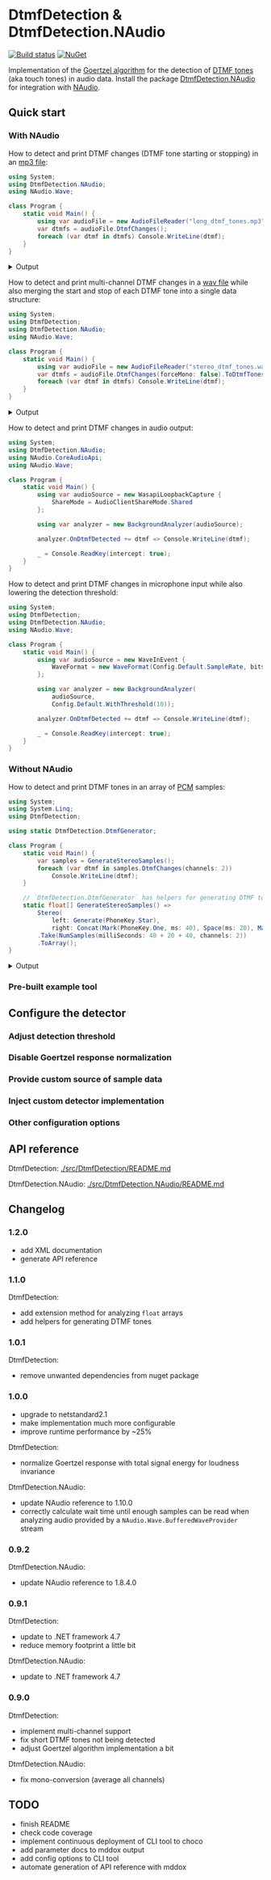 # DtmfDetection & DtmfDetection.NAudio

[![Build status](https://ci.appveyor.com/api/projects/status/yxidl32tv632lagv/branch/master?svg=true)](https://ci.appveyor.com/project/bert2/dtmfdetection/branch/master) [![NuGet](https://img.shields.io/nuget/v/DtmfDetection.NAudio.svg)](https://www.nuget.org/packages/DtmfDetection.NAudio)

Implementation of the [Goertzel algorithm](https://en.wikipedia.org/wiki/Goertzel_algorithm) for the detection of [DTMF tones](https://en.wikipedia.org/wiki/Dual-tone_multi-frequency_signaling) (aka touch tones) in audio data. Install the package [DtmfDetection.NAudio](https://www.nuget.org/packages/DtmfDetection.NAudio) for integration with [NAudio](https://github.com/naudio/NAudio).

## Quick start

### With NAudio

How to detect and print DTMF changes (DTMF tone starting or stopping) in an [mp3 file](https://raw.githubusercontent.com/bert2/DtmfDetection/master/test/integration/testdata/long_dtmf_tones.mp3):

```csharp
using System;
using DtmfDetection.NAudio;
using NAudio.Wave;

class Program {
    static void Main() {
        using var audioFile = new AudioFileReader("long_dtmf_tones.mp3");
        var dtmfs = audioFile.DtmfChanges();
        foreach (var dtmf in dtmfs) Console.WriteLine(dtmf);
    }
}
```

<details><summary>Output</summary>

> 1 started @ 00:00:02.7675736 (ch: 0)\
1 stopped @ 00:00:05.5607029 (ch: 0)\
2 started @ 00:00:06.7138321 (ch: 0)\
2 stopped @ 00:00:06.8675736 (ch: 0)\
3 started @ 00:00:07.3031972 (ch: 0)\
3 stopped @ 00:00:07.4313378 (ch: 0)\
4 started @ 00:00:08.2000680 (ch: 0)\
4 stopped @ 00:00:10.5319501 (ch: 0)\
5 started @ 00:00:12.0950793 (ch: 0)\
5 stopped @ 00:00:12.2744444 (ch: 0)\
6 started @ 00:00:12.7357142 (ch: 0)\
6 stopped @ 00:00:12.8125850 (ch: 0)\
7 started @ 00:00:14.5038321 (ch: 0)\
7 stopped @ 00:00:14.5294557 (ch: 0)\
7 started @ 00:00:14.5550793 (ch: 0)\
7 stopped @ 00:00:16.8357142 (ch: 0)\
8 started @ 00:00:17.6813378 (ch: 0)\
8 stopped @ 00:00:17.7582086 (ch: 0)\
9 started @ 00:00:18.4500680 (ch: 0)\
9 stopped @ 00:00:18.5269614 (ch: 0)\
\# started @ 00:00:19.1163265 (ch: 0)\
\# stopped @ 00:00:19.1419501 (ch: 0)\
\# started @ 00:00:19.1675736 (ch: 0)\
\# stopped @ 00:00:19.3469614 (ch: 0)\
0 started @ 00:00:19.8338321 (ch: 0)\
0 stopped @ 00:00:19.8850793 (ch: 0)\
\* started @ 00:00:20.4744444 (ch: 0)\
\* stopped @ 00:00:20.6025850 (ch: 0)\
1 started @ 00:00:22.0119501 (ch: 0)\
1 stopped @ 00:00:23.7544444 (ch: 0)

</details>

How to detect and print multi-channel DTMF changes in a [wav file](https://raw.githubusercontent.com/bert2/DtmfDetection/master/test/integration/testdata/stereo_dtmf_tones.wav) while also merging the start and stop of each DTMF tone into a single data structure:

```csharp
using System;
using DtmfDetection;
using DtmfDetection.NAudio;
using NAudio.Wave;

class Program {
    static void Main() {
        using var audioFile = new AudioFileReader("stereo_dtmf_tones.wav");
        var dtmfs = audioFile.DtmfChanges(forceMono: false).ToDtmfTones();
        foreach (var dtmf in dtmfs) Console.WriteLine(dtmf);
    }
}
```

<details><summary>Output</summary>

> 1 @ 00:00:00 (len: 00:00:00.9994557, ch: 0)\
2 @ 00:00:01.9988208 (len: 00:00:00.9993878, ch: 1)\
3 @ 00:00:03.9975736 (len: 00:00:01.9987529, ch: 0)\
4 @ 00:00:04.9969614 (len: 00:00:01.9987528, ch: 1)\
5 @ 00:00:07.9950793 (len: 00:00:00.9993651, ch: 0)\
6 @ 00:00:07.9950793 (len: 00:00:00.9993651, ch: 1)\
7 @ 00:00:09.9938321 (len: 00:00:02.9981180, ch: 0)\
8 @ 00:00:11.0188208 (len: 00:00:00.9737642, ch: 1)\
9 @ 00:00:14.0169614 (len: 00:00:00.9737415, ch: 0)\
0 @ 00:00:15.0163265 (len: 00:00:00.9737415, ch: 0)

</details>

How to detect and print DTMF changes in audio output:

```csharp
using System;
using DtmfDetection.NAudio;
using NAudio.CoreAudioApi;
using NAudio.Wave;

class Program {
    static void Main() {
        using var audioSource = new WasapiLoopbackCapture {
            ShareMode = AudioClientShareMode.Shared
        };

        using var analyzer = new BackgroundAnalyzer(audioSource);

        analyzer.OnDtmfDetected += dtmf => Console.WriteLine(dtmf);

        _ = Console.ReadKey(intercept: true);
    }
}
```

How to detect and print DTMF changes in microphone input while also lowering the detection threshold:

```csharp
using System;
using DtmfDetection;
using DtmfDetection.NAudio;
using NAudio.Wave;

class Program {
    static void Main() {
        using var audioSource = new WaveInEvent {
            WaveFormat = new WaveFormat(Config.Default.SampleRate, bits: 32, channels: 1)
        };

        using var analyzer = new BackgroundAnalyzer(
            audioSource,
            Config.Default.WithThreshold(10));

        analyzer.OnDtmfDetected += dtmf => Console.WriteLine(dtmf);

        _ = Console.ReadKey(intercept: true);
    }
}
```

### Without NAudio

How to detect and print DTMF tones in an array of [PCM](https://en.wikipedia.org/wiki/Pulse-code_modulation) samples:

```csharp
using System;
using System.Linq;
using DtmfDetection;

using static DtmfDetection.DtmfGenerator;

class Program {
    static void Main() {
        var samples = GenerateStereoSamples();
        foreach (var dtmf in samples.DtmfChanges(channels: 2))
            Console.WriteLine(dtmf);
    }

    // `DtmfDetection.DtmfGenerator` has helpers for generating DTMF tones.
    static float[] GenerateStereoSamples() =>
        Stereo(
            left: Generate(PhoneKey.Star),
            right: Concat(Mark(PhoneKey.One, ms: 40), Space(ms: 20), Mark(PhoneKey.Two, ms: 40)))
        .Take(NumSamples(milliSeconds: 40 + 20 + 40, channels: 2))
        .ToArray();
}
```

<details><summary>Output</summary>

> \* started @ 00:00:00 (ch: 0)\
1 started @ 00:00:00 (ch: 1)\
1 stopped @ 00:00:00.0000026 (ch: 1)\
2 started @ 00:00:00.0000051 (ch: 1)\
\* stopped @ 00:00:00.0000100 (ch: 0)\
2 stopped @ 00:00:00.0000100 (ch: 1)

</details>

### Pre-built example tool

## Configure the detector

### Adjust detection threshold

### Disable Goertzel response normalization

### Provide custom source of sample data

### Inject custom detector implementation

### Other configuration options

## API reference

DtmfDetection: [./src/DtmfDetection/README.md](./src/DtmfDetection/README.md)

DtmfDetection.NAudio: [./src/DtmfDetection.NAudio/README.md](./src/DtmfDetection.NAudio/README.md)

## Changelog

### 1.2.0

- add XML documentation
- generate API reference

### 1.1.0

DtmfDetection:

- add extension method for analyzing `float` arrays
- add helpers for generating DTMF tones

### 1.0.1

DtmfDetection:

- remove unwanted dependencies from nuget package

### 1.0.0

- upgrade to netstandard2.1
- make implementation much more configurable
- improve runtime performance by ~25%

DtmfDetection:

- normalize Goertzel response with total signal energy for loudness invariance

DtmfDetection.NAudio:

- update NAudio reference to 1.10.0
- correctly calculate wait time until enough samples can be read when analyzing audio provided by a `NAudio.Wave.BufferedWaveProvider` stream

### 0.9.2

DtmfDetection.NAudio:

- update NAudio reference to 1.8.4.0

### 0.9.1

DtmfDetection:

- update to .NET framework 4.7
- reduce memory footprint a little bit

DtmfDetection.NAudio:

- update to .NET framework 4.7

### 0.9.0

DtmfDetection:

- implement multi-channel support
- fix short DTMF tones not being detected
- adjust Goertzel algorithm implementation a bit

DtmfDetection.NAudio:

- fix mono-conversion (average all channels)

## TODO

- finish README
- check code coverage
- implement continuous deployment of CLI tool to choco
- add parameter docs to mddox output
- add config options to CLI tool
- automate generation of API reference with mddox
